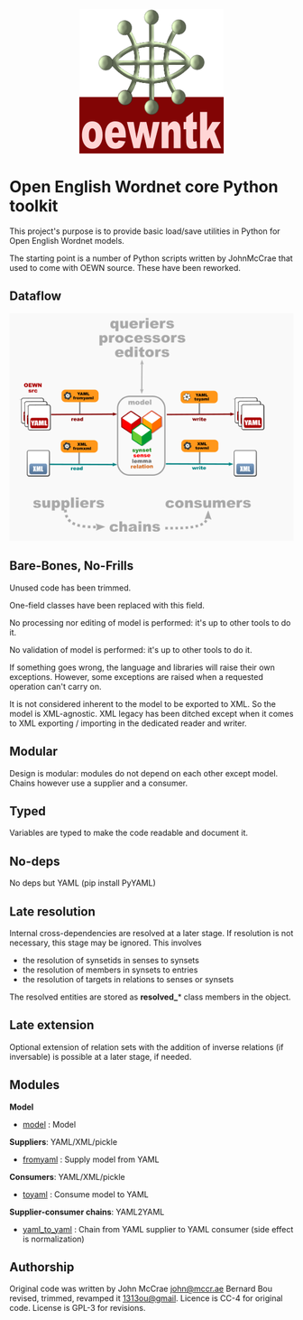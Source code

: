 <p align="center">
<img width="256" src="images/oewntk.png" alt="OEWNTK">
</p>

# Open English Wordnet core Python toolkit

This project's purpose is to provide basic load/save utilities in Python for Open English Wordnet models. 

The starting point is a number of Python scripts written by JohnMcCrae that used to come with OEWN source.
These have been reworked.

## Dataflow

![Dataflow](images/dataflow.png  "Dataflow")

## Bare-Bones, No-Frills

Unused code has been trimmed.

One-field classes have been replaced with this field.

No processing nor editing of model is performed: it's up to other tools to do it.

No validation of model is performed: it's up to other tools to do it.

If something goes wrong, the language and libraries will raise their own exceptions. 
However, some exceptions are raised when a requested operation can't carry on.

It is not considered inherent to the model to be exported to XML. 
So the model is XML-agnostic. XML legacy has been ditched except when it comes to XML exporting / importing in the dedicated reader and writer.

## Modular

Design is modular: modules do not depend on each other except model. Chains however
use a supplier and a consumer.

## Typed

Variables are typed to make the code readable and document it.

## No-deps

No deps but YAML (pip install PyYAML)

## Late resolution

Internal cross-dependencies are resolved at a later stage. If resolution is not necessary, this stage may be ignored. This involves 
- the resolution of synsetids in senses to synsets
- the resolution of members in synsets to entries
- the resolution of targets in relations to senses or synsets

The resolved entities are stored as **resolved_*** class members in the object.

## Late extension

Optional extension of relation sets with the addition of inverse relations (if inversable) is possible at a later stage, if needed.


## Modules ##

**Model**

- [model](wordnet.py) : Model

**Suppliers**:  YAML/XML/pickle

- [fromyaml](wordnet_fromyaml.py) : Supply model from YAML

**Consumers**: YAML/XML/pickle

- [toyaml](wordnet_toyaml.py) : Consume model to YAML

**Supplier-consumer chains**: YAML2YAML

- [yaml_to_yaml](yaml_to_yaml.py) : Chain from YAML supplier to YAML consumer (side effect is normalization)

## Authorship ##

Original code was written by John McCrae <john@mccr.ae>
Bernard Bou revised, trimmed, revamped it <1313ou@gmail>.
Licence is CC-4 for original code.
License is GPL-3 for revisions.